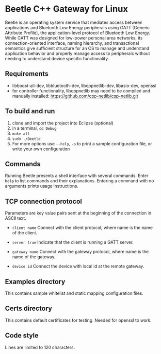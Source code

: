 # Beetle C++ Gateway for Linux
Beetle is an operating system service that mediates access between applications
and Bluetooth Low Energy peripherals using GATT (Generic Attribute Profile), 
the application-level protocol of Bluetooth Low Energy. While GATT was designed 
for low-power personal area networks, its connection-oriented interface, naming 
hierarchy, and transactional semantics give sufficient structure for an OS to 
manage and understand application behavior and properly manage access to 
peripherals without needing to understand device specific functionality.

## Requirements
- libboost-all-dev, libbluetooth-dev, libcppnetlib-dev, libasio-dev, openssl
- for controller functionality, libcppnetlib may need to be compiled and 
 manually installed: https://github.com/cpp-netlib/cpp-netlib.git

## To build and run
1. clone and import the project into Eclipse (optional)
2. in a terminal, ``` cd Debug ```
3. ```make all```
4. ```sudo ./Beetle``` 
5. For more options use ```--help```, ```-p``` to print a sample configuration 
file, or write your own configuration

## Commands
Running Beetle presents a shell interface with several commands. Enter 
```help``` to list commands and their explanations. Entering a command with no 
arguments prints usage instructions.

## TCP connection protocol
Parameters are key value pairs sent at the beginning of the connection in 
ASCII text. 

* ```client name``` 
Connect with the client protocol, where name is the name of the client.

* ```server true``` 
Indicate that the client is running a GATT server.

* ```gateway name``` 
Connect with the gateway protocol, where name is the name of the gateway.

* ```device id``` 
Connect the device with local id at the remote gateway.

## Examples directory
This contains sample whitelist and static mapping configuration files.

## Certs directory
This contains default certificates for testing. Needed for openssl to work.

## Code style
Lines are limited to 120 characters.